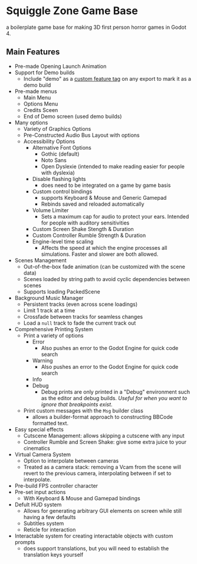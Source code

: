 # Squiggle Zone Game Base

a boilerplate game base for making 3D first person horror games in Godot 4.

## Main Features
- Pre-made Opening Launch Animation
- Support for Demo builds
    - Include "demo" as a [custom feature tag](https://docs.godotengine.org/en/stable/tutorials/export/feature_tags.html) on any export to mark it as a demo build
- Pre-made menus
    - Main Menu
    - Options Menu
    - Credits Sceen
    - End of Demo screen (used demo builds)
- Many options
    - Variety of Graphics Options
    - Pre-Constructed Audio Bus Layout with options
    - Accessibility Options
        - Alternative Font Options
            - Gothic (default)
            - Noto Sans
            - Open Dyslexie (intended to make reading easier for people with dyslexia)
        - Disable flashing lights
            - does need to be integrated on a game by game basis
        - Custom control bindings
            - supports Keyboard & Mouse and Generic Gamepad
            - Rebinds saved and reloaded automatically
        - Volume Limiter
            - Sets a maximum cap for audio to protect your ears. Intended for people with auditory sensitivities
        - Custom Screen Shake Stength & Duration
        - Custom Controller Rumble Strength & Duration
        - Engine-level time scaling
            - Affects the speed at which the engine processes all simulations. Faster and slower are both allowed.
- Scenes Management
    - Out-of-the-box fade animation (can be customized with the scene data)
    - Scenes loaded by string path to avoid cyclic dependencies between scenes
    - Supports loading PackedScene
- Background Music Manager
    - Persistent tracks (even across scene loadings)
    - Limit 1 track at a time
    - Crossfade between tracks for seamless changes
    - Load a `null` track to fade the current track out
- Comprehensive Printing System
    - Print a variety of options
        - Error
            - Also pushes an error to the Godot Engine for quick code search
        - Warning
            - Also pushes an error to the Godot Engine for quick code search
        - Info
        - Debug
            - Debug prints are only printed in a "Debug" environment such as the editor and debug builds. *Useful for when you want to ignore that breakpoints exist*.
    - Print custom messages with the `Msg` builder class
        - allows a builder-format approach to constructing BBCode formatted text.
- Easy special effects
    - Cutscene Management: allows skipping a cutscene with any input
    - Controller Rumble and Screen Shake: give some extra juice to your cinematics
- Virtual Camera System
    - Option to interpolate between cameras
    - Treated as a camera stack: removing a Vcam from the scene will revert to the previous camera, interpolating between if set to interpolate.
- Pre-build FPS controller character
- Pre-set input actions
    - With Keyboard & Mouse and Gamepad bindings
- Defult HUD system
    - Allows for generating arbitrary GUI elements on screen while still having a few defaults
    - Subtitles system
    - Reticle for interaction
- Interactable system for creating interactable objects with custom prompts
    - does support translations, but you will need to establish the translation keys yourself
